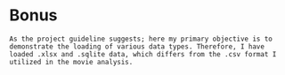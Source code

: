 # Bonus

    As the project guideline suggests; here my primary objective is to demonstrate the loading of various data types. Therefore, I have loaded .xlsx and .sqlite data, which differs from the .csv format I utilized in the movie analysis.